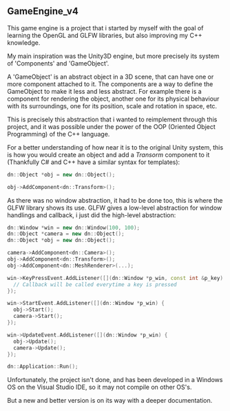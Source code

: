 ## GameEngine_v4

This game engine is a project that i started by myself with the goal of learning the OpenGL and GLFW libraries, but also improving my C++ knowledge.

My main inspiration was the Unity3D engine, but more precisely its system of 'Components' and 'GameObject'.

A 'GameObject' is an abstract object in a 3D scene, that can have one or more component attached to it. The components are a way to define the GameObject to make it less and less abstract. For example there is a component for rendering the object, another one for its physical behaviour with its surroundings, one for its position, scale and rotation in space, etc.

This is precisely this abstraction that i wanted to reimplement through this project, and it was possible under the power of the OOP (Oriented Object Programming) of the C++ language.

For a better understanding of how near it is to the original Unity system, this is how you would create an object and add a *Transorm* component to it (Thankfully C# and C++ have a similar syntax for templates):
```C++
dn::Object *obj = new dn::Object();

obj->AddComponent<dn::Transform>();
```

As there was no window abstraction, it had to be done too, this is where the GLFW library shows its use. GLFW gives a low-level abstraction for window handlings and callback, i just did the high-level abstraction:
```C++
dn::Window *win = new dn::Window(100, 100);
dn::Object *camera = new dn::Object();
dn::Object *obj = new dn::Object();

camera->AddComponent<dn::Camera>();
obj->AddComponent<dn::Transform>();
obj->AddComponent<dn::MeshRenderer>(...);

win->KeyPressEvent.AddListener([](dn::Window *p_win, const int &p_key) {
  // Callback will be called everytime a key is pressed
});

win->StartEvent.AddListener([](dn::Window *p_win) {
  obj->Start();
  camera->Start();
});

win->UpdateEvent.AddListener([](dn::Window *p_win) {
  obj->Update();
  camera->Update();
});

dn::Application::Run();
```

Unfortunately, the project isn't done, and has been developed in a Windows OS on the Visual Studio IDE, so it may not compile on other OS's.

But a new and better version is on its way with a deeper documentation.
